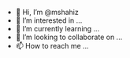 - 👋 Hi, I’m @mshahiz
- 👀 I’m interested in ...
- 🌱 I’m currently learning ...
- 💞️ I’m looking to collaborate on ...
- 📫 How to reach me ...

<!---
mshahiz/mshahiz is a ✨ special ✨ repository because its `README.md` (this file) appears on your GitHub profile.
You can click the Preview link to take a look at your changes.
--->
